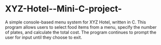 # XYZ-Hotel--Mini-C-project-
 A simple console-based menu system for XYZ Hotel, written in C. This program allows users to select food items from a menu, specify the number of plates, and calculate the total cost. The program continues to prompt the user for input until they choose to exit.
